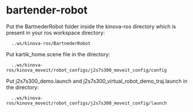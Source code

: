 # bartender-robot

Put the BartnederRobot folder inside the kinova-ros directory which is present in your ros workspace directory:

      ..ws/kinova-ros/BartnederRobot

Put kartik_home.scene file in the directory:

      ..ws/kinova-ros/kinova_moveit/robot_configs/j2s7s300_moveit_config/config
     
Put j2s7s300_demo.launch and j2s7s300_virtual_robot_demo_traj.launch in the directory:

      ..ws/kinova-ros/kinova_moveit/robot_configs/j2s7s300_moveit_config/launch
